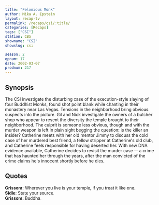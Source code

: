 ```yaml
---
title: "Felonious Monk"
author: Mika A. Epstein
layout: recap-tv
permalink: /recaps/csi/:title/
categories: [Recaps]
tags: ["CSI"]
station: CBS
showname: "CSI"
showslug: csi

season: 2  
epnum: 17
date: 2002-03-07
prodnum: 217  
---
```


## Synopsis

The CSI investigate the disturbing case of the execution-style slaying of four Buddhist Monks, found shot point blank while chanting in their monastery near Las Vegas. Tensions in the neighborhood bring obvious suspects into the picture. Gil and Nick investigate the owners of a butcher shop who appear to resent the diversity the temple brought to their neighborhood. The culprit is someone less obvious, though and with the murder weapon is left in plain sight begging the question: is the killer an insider? Catherine meets with her old mentor Jimmy to discuss the cold case of her murdered best friend, a fellow stripper at Catherine's old club, and Catherine feels responsible for having deserted her. With new DNA evidence available, Catherine decides to revisit the murder case -- a crime that has haunted her through the years, after the man convicted of the crime claims he's innocent shortly before he dies.

## Quotes

**Grissom:** Wherever you live is your temple, if you treat it like one.  
**Sidle:** State your source.  
**Grissom:** Buddha.

